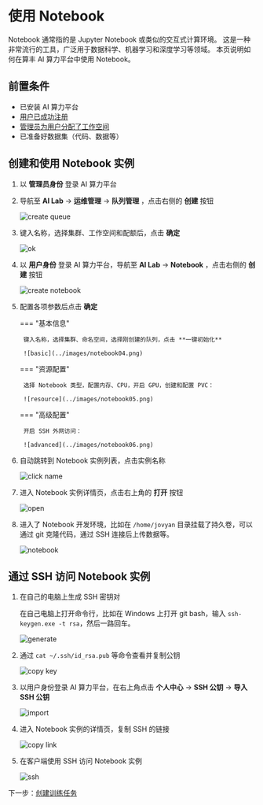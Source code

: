 # 使用 Notebook

Notebook 通常指的是 Jupyter Notebook 或类似的交互式计算环境。
这是一种非常流行的工具，广泛用于数据科学、机器学习和深度学习等领域。
本页说明如何在算丰 AI 算力平台中使用 Notebook。

## 前置条件

- 已安装 AI 算力平台
- [用户已成功注册](../register/index.md)
- [管理员为用户分配了工作空间](../register/bindws.md)
- 已准备好数据集（代码、数据等）

## 创建和使用 Notebook 实例

1. 以 **管理员身份** 登录 AI 算力平台
1. 导航至 **AI Lab** -> **运维管理** -> **队列管理** ，点击右侧的 **创建** 按钮

    ![create queue](../images/notebook01.png)

1. 键入名称，选择集群、工作空间和配额后，点击 **确定**

    ![ok](../images/notebook02.png)

1. 以 **用户身份** 登录 AI 算力平台，导航至 **AI Lab** -> **Notebook** ，点击右侧的 **创建** 按钮

    ![create notebook](../images/notebook03.png)

1. 配置各项参数后点击 **确定**

    === "基本信息"

        键入名称，选择集群、命名空间，选择刚创建的队列，点击 **一键初始化**

        ![basic](../images/notebook04.png)

    === "资源配置"

        选择 Notebook 类型，配置内存、CPU，开启 GPU，创建和配置 PVC：

        ![resource](../images/notebook05.png)

    === "高级配置"

        开启 SSH 外网访问：

        ![advanced](../images/notebook06.png)

1. 自动跳转到 Notebook 实例列表，点击实例名称

    ![click name](../images/notebook07.png)

1. 进入 Notebook 实例详情页，点击右上角的 **打开** 按钮

    ![open](../images/notebook08.png)

1. 进入了 Notebook 开发环境，比如在 `/home/jovyan` 目录挂载了持久卷，可以通过 git 克隆代码，通过 SSH 连接后上传数据等。

    ![notebook](../images/notebook09.png)

## 通过 SSH 访问 Notebook 实例

1. 在自己的电脑上生成 SSH 密钥对

    在自己电脑上打开命令行，比如在 Windows 上打开 git bash，输入 `ssh-keygen.exe -t rsa`，然后一路回车。

    ![generate](../images/ssh01.png)

1. 通过 `cat ~/.ssh/id_rsa.pub` 等命令查看并复制公钥

    ![copy key](../images/ssh02.png)

1. 以用户身份登录 AI 算力平台，在右上角点击 **个人中心** -> **SSH 公钥** -> **导入 SSH 公钥**

    ![import](../images/ssh03.png)

1. 进入 Notebook 实例的详情页，复制 SSH 的链接

    ![copy link](../images/ssh04.png)

1. 在客户端使用 SSH 访问 Notebook 实例

    ![ssh](../images/ssh05.png)

下一步：[创建训练任务](../../baize/developer/jobs/create.md)
